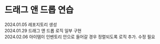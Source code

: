 # 드래그 앤 드롭 연습

2024.01.05 레포지토리 생성  
2024.01.29 드래그 앤 드롭 로직 일부 구현  
2024.02.06 아이템이 인벤토리 안으로 들어갈 경우 정렬되도록 로직 추가. 수정 필요  
